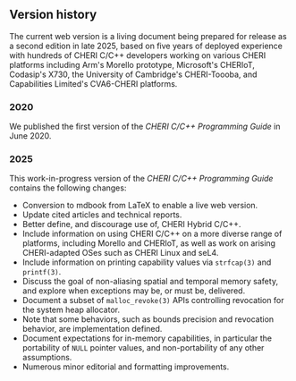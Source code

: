 ## Version history

The current web version is a living document being prepared for release as a
second edition in late 2025, based on five years of deployed experience with
hundreds of CHERI C/C++ developers working on various CHERI platforms
including Arm's Morello prototype, Microsoft's CHERIoT, Codasip's X730,
the University of Cambridge's CHERI-Toooba, and Capabilities Limited's
CVA6-CHERI platforms.

### 2020

We published the first version of the *CHERI C/C++ Programming Guide* in June
2020.

### 2025

This work-in-progress version of the *CHERI C/C++ Programming Guide* contains
the following changes:

 * Conversion to mdbook from LaTeX to enable a live web version.
 * Update cited articles and technical reports.
 * Better define, and discourage use of, CHERI Hybrid C/C++.
 * Include information on using CHERI C/C++ on a more diverse range of
   platforms, including Morello and CHERIoT, as well as work on arising
   CHERI-adapted OSes such as CHERI Linux and seL4.
 * Include information on printing capability values via `strfcap(3)` and
   `printf(3)`.
 * Discuss the goal of non-aliasing spatial and temporal memory safety, and
   explore when exceptions may be, or must be, delivered.
 * Document a subset of `malloc_revoke(3)` APIs controlling revocation for the
   system heap allocator.
 * Note that some behaviors, such as bounds precision and revocation behavior,
   are implementation defined.
 * Document expectations for in-memory capabilities, in particular the
   portability of `NULL` pointer values, and non-portability of any other
   assumptions.
 * Numerous minor editorial and formatting improvements.
